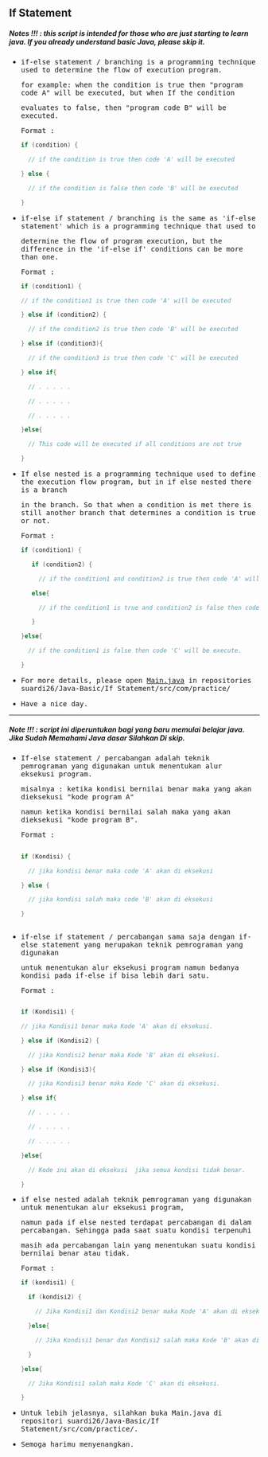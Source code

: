 ## If Statement
##### Notes !!! : this script is intended for those who are just starting to learn java. If you already understand basic Java, please skip it.

- <samp>if-else statement / branching is a programming technique used to determine the flow of execution program.</samp> 
 
  <samp>for example: when the condition is true then "program code A"  will be executed, but when If the condition</samp>
  
  <samp>evaluates to false, then "program code B" will be executed.</samp>

  <samp>Format :</samp> 
  
  ```java
  if (condition) {

    // if the condition is true then code 'A' will be executed

  } else {

    // if the condition is false then code 'B' will be executed

  }
  ```
- <samp>if-else if statement / branching is the same as 'if-else statement' which is a programming technique that used to </samp>  

  <samp>determine the flow of program execution, but the difference in the 'if-else if' conditions can be more than one.</samp>
  
  <samp>Format :</samp>
  
   ```java
   if (condition1) {

   // if the condition1 is true then code 'A' will be executed

   } else if (condition2) {

     // if the condition2 is true then code 'B' will be executed

   } else if (condition3){

     // if the condition3 is true then code 'C' will be executed

   } else if{

     // . . . . .

     // . . . . .

     // . . . . .

   }else{

     // This code will be executed if all conditions are not true

   }
   ```
  
 - <samp>If else nested is a programming technique used to define the execution flow program, but in if else nested there is a branch</samp> 

   <samp>in the branch. So that when a condition is met there is still another branch that determines a condition is true or not.</samp>

   <samp>Format :</samp>
   
   ```java
   if (condition1) {

      if (condition2) {

        // if the condition1 and condition2 is true then code 'A' will be executed

      else{

        // if the condition1 is true and condition2 is false then code 'B' will be execute 

      }

   }else{

     // if the condition1 is false then code 'C' will be execute.

   }

   ```
  
- <samp>For more details, please open [Main.java](https://github.com/suardi26/Java-Basic/blob/main/If%20Statement/src/com/practice/Main.java) in repositories suardi26/Java-Basic/If Statement/src/com/practice/</samp>

- <samp>Have a nice day.</samp>

---

##### Note !!! : script ini diperuntukan bagi yang baru memulai belajar java. Jika Sudah Memahami Java dasar Silahkan Di skip.

- <samp>If-else statement / percabangan adalah teknik pemrograman yang digunakan untuk menentukan alur eksekusi program.</samp> 
 
  <samp>misalnya : ketika kondisi bernilai benar maka yang akan dieksekusi "kode program A"</samp>
  
  <samp>namun ketika kondisi bernilai salah maka yang akan dieksekusi "kode program B".</samp>

  <samp>Format :</samp>
  ```java
 
  if (Kondisi) {

    // jika kondisi benar maka code 'A' akan di eksekusi

  } else {

    // jika kondisi salah maka code 'B' akan di eksekusi

  }
 
  ```
- <samp>if-else if statement / percabangan sama saja dengan if-else statement yang merupakan teknik pemrograman yang digunakan</samp>  

  <samp>untuk menentukan alur eksekusi program namun bedanya kondisi pada if-else if bisa lebih dari satu.</samp>
  
  <samp>Format :</samp>
  
  ```java
  
  if (Kondisi1) {

  // jika Kondisi1 benar maka Kode 'A' akan di eksekusi.

  } else if (Kondisi2) {

    // jika Kondisi2 benar maka Kode 'B' akan di eksekusi.

  } else if (Kondisi3){

    // jika Kondisi3 benar maka Kode 'C' akan di eksekusi.

  } else if{

    // . . . . .

    // . . . . .

    // . . . . .

  }else{

    // Kode ini akan di eksekusi  jika semua kondisi tidak benar.

  }
  
  ```

- <samp>if else nested adalah teknik pemrograman yang digunakan untuk menentukan alur eksekusi program, </samp> 

  <samp>namun pada if else nested terdapat percabangan di dalam percabangan. Sehingga pada saat suatu kondisi terpenuhi</samp>
  
  <samp>masih ada percabangan lain yang menentukan suatu kondisi bernilai benar atau tidak.</samp>

  <samp>Format :</samp>
  
  ```java
  if (kondisi1) {

    if (kondisi2) {

      // Jika Kondisi1 dan Kondisi2 benar maka Kode 'A' akan di eksekusi.

    }else{

      // Jika Kondisi1 benar dan Kondisi2 salah maka Kode 'B' akan di eksekusi.

    }

  }else{

    // Jika Kondisi1 salah maka Kode 'C' akan di eksekusi.

  }
  
  ```
- <samp>Untuk lebih jelasnya, silahkan buka Main.java di repositori suardi26/Java-Basic/If Statement/src/com/practice/.</samp>

- <samp>Semoga harimu menyenangkan.</samp>
